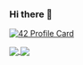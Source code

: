 ### Hi there 👋
[![42 Profile Card](https://1337-readme.vercel.app/api/profile?cursus=42cursus&dark=true&login=aelabid)](https://github.com/mohouyizme/1337-readme)

<a href="https://github.com/asmaaEl99?tab=repositories">
  <img align="center" src="https://github-readme-stats.vercel.app/api/top-langs/?username=asmaaEl99&theme=dark"/>
</a>
<a href="https://github.com/asmaaEl99?tab=repositories">
 <img align="center" src="https://github-readme-stats.vercel.app/api?username=asmaaEl99&line_height=40&show_icons=true&theme=dark">
</a>

<!--
**asmaaEl99/asmaaEl99** is a ✨ _special_ ✨ repository because its `README.md` (this file) appears on your GitHub profile.

Here are some ideas to get you started:

- 🔭 I’m currently working on ...
- 🌱 I’m currently learning ...
- 👯 I’m looking to collaborate on ...
- 🤔 I’m looking for help with ...
- 💬 Ask me about ...
- 📫 How to reach me: ...
- 😄 Pronouns: ...
- ⚡ Fun fact: ...
-->
